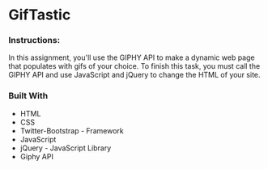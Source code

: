 # GifTastic

### Instructions:

In this assignment, you'll use the GIPHY API to make a dynamic web page that populates with gifs of your choice. To finish this task, you must call the GIPHY API and use JavaScript and jQuery to change the HTML of your site.

### Built With
- HTML
- CSS
- Twitter-Bootstrap - Framework
- JavaScript
- jQuery - JavaScript Library
- Giphy API